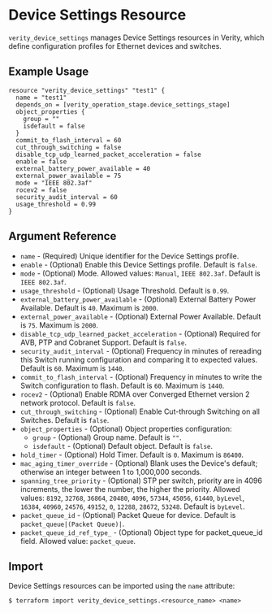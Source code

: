 # Device Settings Resource

`verity_device_settings` manages Device Settings resources in Verity, which define configuration profiles for Ethernet devices and switches.

## Example Usage

```hcl
resource "verity_device_settings" "test1" {
  name = "test1"
  depends_on = [verity_operation_stage.device_settings_stage]
  object_properties {
    group = ""
    isdefault = false
  }
  commit_to_flash_interval = 60
  cut_through_switching = false
  disable_tcp_udp_learned_packet_acceleration = false
  enable = false
  external_battery_power_available = 40
  external_power_available = 75
  mode = "IEEE 802.3af"
  rocev2 = false
  security_audit_interval = 60
  usage_threshold = 0.99
}
```

## Argument Reference

* `name` - (Required) Unique identifier for the Device Settings profile.
* `enable` - (Optional) Enable this Device Settings profile. Default is `false`.
* `mode` - (Optional) Mode. Allowed values: `Manual`, `IEEE 802.3af`. Default is `IEEE 802.3af`.
* `usage_threshold` - (Optional) Usage Threshold. Default is `0.99`.
* `external_battery_power_available` - (Optional) External Battery Power Available. Default is `40`. Maximum is `2000`.
* `external_power_available` - (Optional) External Power Available. Default is `75`. Maximum is `2000`.
* `disable_tcp_udp_learned_packet_acceleration` - (Optional) Required for AVB, PTP and Cobranet Support. Default is `false`.
* `security_audit_interval` - (Optional) Frequency in minutes of rereading this Switch running configuration and comparing it to expected values. Default is `60`. Maximum is `1440`.
* `commit_to_flash_interval` - (Optional) Frequency in minutes to write the Switch configuration to flash. Default is `60`. Maximum is `1440`.
* `rocev2` - (Optional) Enable RDMA over Converged Ethernet version 2 network protocol. Default is `false`.
* `cut_through_switching` - (Optional) Enable Cut-through Switching on all Switches. Default is `false`.
* `object_properties` - (Optional) Object properties configuration:
  * `group` - (Optional) Group name. Default is `""`.
  * `isdefault` - (Optional) Default object. Default is `false`.
* `hold_timer` - (Optional) Hold Timer. Default is `0`. Maximum is `86400`.
* `mac_aging_timer_override` - (Optional) Blank uses the Device's default; otherwise an integer between 1 to 1,000,000 seconds.
* `spanning_tree_priority` - (Optional) STP per switch, priority are in 4096 increments, the lower the number, the higher the priority. Allowed values: `8192`, `32768`, `36864`, `20480`, `4096`, `57344`, `45056`, `61440`, `byLevel`, `16384`, `40960`, `24576`, `49152`, `0`, `12288`, `28672`, `53248`. Default is `byLevel`.
* `packet_queue_id` - (Optional) Packet Queue for device. Default is `packet_queue|(Packet Queue)|`.
* `packet_queue_id_ref_type_` - (Optional) Object type for packet_queue_id field. Allowed value: `packet_queue`.

## Import

Device Settings resources can be imported using the `name` attribute:

```
$ terraform import verity_device_settings.<resource_name> <name>
```
